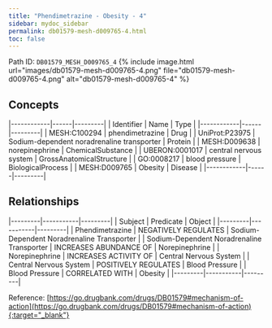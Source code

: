 ```yaml
---
title: "Phendimetrazine - Obesity - 4"
sidebar: mydoc_sidebar
permalink: db01579-mesh-d009765-4.html
toc: false 
---
```



Path ID: `DB01579_MESH_D009765_4`
{% include image.html url="images/db01579-mesh-d009765-4.png" file="db01579-mesh-d009765-4.png" alt="db01579-mesh-d009765-4" %}

## Concepts

|------------|------|---------|
| Identifier | Name | Type    |
|------------|------|---------|
| MESH:C100294 | phendimetrazine | Drug |
| UniProt:P23975 | Sodium-dependent noradrenaline transporter | Protein |
| MESH:D009638 | norepinephrine | ChemicalSubstance |
| UBERON:0001017 | central nervous system | GrossAnatomicalStructure |
| GO:0008217 | blood pressure | BiologicalProcess |
| MESH:D009765 | Obesity | Disease |
|------------|------|---------|

## Relationships

|---------|-----------|---------|
| Subject | Predicate | Object  |
|---------|-----------|---------|
| Phendimetrazine | NEGATIVELY REGULATES | Sodium-Dependent Noradrenaline Transporter |
| Sodium-Dependent Noradrenaline Transporter | INCREASES ABUNDANCE OF | Norepinephrine |
| Norepinephrine | INCREASES ACTIVITY OF | Central Nervous System |
| Central Nervous System | POSITIVELY REGULATES | Blood Pressure |
| Blood Pressure | CORRELATED WITH | Obesity |
|---------|-----------|---------|

Reference: [https://go.drugbank.com/drugs/DB01579#mechanism-of-action](https://go.drugbank.com/drugs/DB01579#mechanism-of-action){:target="_blank"}